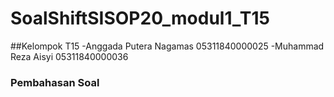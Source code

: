 # SoalShiftSISOP20_modul1_T15

##Kelompok T15
-Anggada Putera Nagamas    05311840000025
-Muhammad Reza Aisyi       05311840000036

### Pembahasan Soal 
